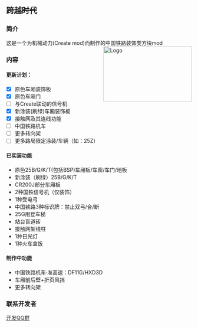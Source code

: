 ## 跨越~~时代~~

### 简介

这是一个为机械动力(Create mod)而制作的中国铁路装饰类方块mod
<img src="https://s3.bmp.ovh/imgs/2022/10/28/bc35ca14cb455387.png" width = "240" height = "150" alt="Logo" align=right />

### 内容
#### 更新计划：

- [x] 原色车厢装饰板
- [x] 原色车厢门
- [ ] 与Create联动的信号机
- [x] 新涂装(刷绿)车厢装饰板
- [x] 接触网及其连线功能
- [ ] 中国铁路机车
- [ ] 更多转向架
- [ ] 更多路局限定涂装/车辆（如：25Z）

#### 已实装功能
* 原色25B/G/K/T(包括BSP)车厢板/车窗/车门/地板
* 新涂装（刷绿）25B/G/K/T
* CR200J部分车厢板
* 2种国铁信号机（仅装饰）
* 1种受电弓
* 中国铁路3种标识牌：禁止双弓/合/断
* 25G用登车梯
* 站台盲道砖
* 接触网架线柱
* 1种日光灯
* 1种火车盒饭

#### 制作中功能
* 中国铁路机车·准高速：DF11G/HXD3D
* 车厢前后壁+折页风挡
* 更多转向架

### 联系开发者
[开发QQ群](https://jq.qq.com/?_wv=1027&k=vE2YVjmw)
